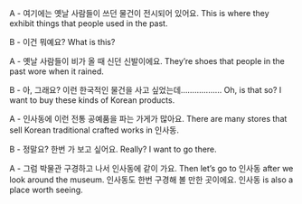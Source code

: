 A - 여기에는 옛날 사람들이 쓰던 물건이 전시되어 있어요.
This is where they exhibit things that people used in the past.

B - 이건 뭐예요?
What is this?

A - 옛날 사람들이 비가 올 때 신던 신발이에요.
They’re shoes that people in the past wore when it rained.

B - 아, 그래요? 이런 한국적인 물건을 사고 싶었는데………………
Oh, is that so? I want to buy these kinds of Korean products.

A - 인사동에 이런 전통 공예품을 파는 가게가 많아요.
There are many stores that sell Korean traditional crafted works in 인사동.

B - 정말요? 한번 가 보고 싶어요.
Really? I want to go there.

A - 그럼 박물관 구경하고 나서 인사동에 같이 가요.
Then let’s go to 인사동 after we look around the museum.
인사동도 한번 구경해 볼 만한 곳이에요.
인사동 is also a place worth seeing.
